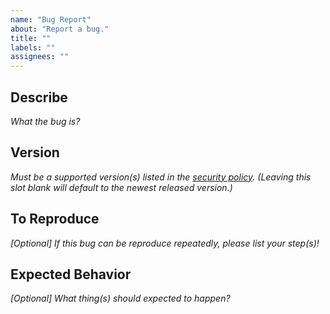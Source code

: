 ```yaml
---
name: "Bug Report"
about: "Report a bug."
title: ""
labels: ""
assignees: ""
---
```

## Describe

*What the bug is?*



## Version

*Must be a supported version(s) listed in the [security policy](https://github.com/hugoalh/NodeJS.MoreArray/security/policy). (Leaving this slot blank will default to the newest released version.)*



## To Reproduce

*\[Optional\] If this bug can be reproduce repeatedly, please list your step(s)!*



## Expected Behavior

*\[Optional\] What thing(s) should expected to happen?*


